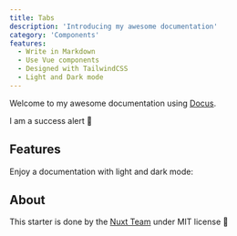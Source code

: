 ```yaml
---
title: Tabs
description: 'Introducing my awesome documentation'
category: 'Components'
features:
  - Write in Markdown
  - Use Vue components
  - Designed with TailwindCSS
  - Light and Dark mode
---
```


Welcome to my awesome documentation using [Docus](https://docus.dev).

<alert type="success">

I am a success alert 🚀

</alert>

## Features

<list :items="features"></list>

<p class="flex items-center">Enjoy a documentation with light and dark mode:&nbsp;<color-switcher class="inline-flex ml-2"></color-switcher></p>

## About

This starter is done by the [Nuxt Team](https://nuxtjs.org) under MIT license 💚
